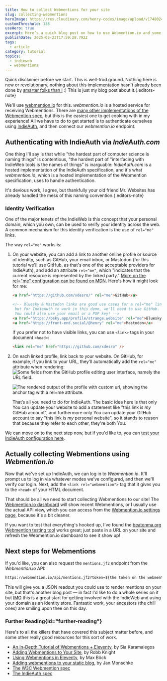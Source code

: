 ```yaml
---
title: How to collect Webmentions for your site
slug: collecting-webmentions
heroImage: https://res.cloudinary.com/henry-codes/image/upload/v1748024029/diane-picchiottino-_7VlBuRHsC4-unsplash_estxsa.jpg
customThreshold: 138
useHero: true
excerpt: Here’s a quick blog post on how to use Webmention.io and some other IndieWeb services to collect webmentions for your site!
publishDate: 2025-05-23T17:59:28.792Z
tags:
  - article
category: tutorial
topics:
  - indieweb
  - webmentions
---
```


Quick disclaimer before we start. This is well-trod ground. Nothing here is new or revolutionary, nothing about this implementation hasn't already been done by [smarter folks than I](#further-reading) :) This is just my blog post about it.{.editors-note}

We'll use [webmention.io](https://webmention.io) for this. _webmention.io_ is a hosted service for receiving Webmentions. There are [many other implementations of the Webmention spec](https://webmention.net/implementations/), but this is the easiest one to get cooking with in my experience! All we have to do to get started is to authenticate ourselves using [IndieAuth](https://indieauth.net/), and then connect our _webmention.io_ endpoint.

## Authenticating with IndieAuth via _IndieAuth.com_

One thing I'll say is that while "the hardest part of computer science is naming things" is contentious, "the hardest part of "interfacing with IndieWeb tools is the names of things" is inarguable: _IndieAuth.com_ is a hosted implementation of the IndieAuth specification, and it's what _webmention.io_, which is a hosted implementation of the Webmention specification, uses to handle authentication.

It's devious work, I agree, but thankfully your old friend Mr. Websites has already handled the mess of this naming convention.{.editors-note}

### Identity Verification

One of the major tenets of the IndieWeb is this concept that your personal domain, which you own, can be used to verify your identity across the web. A common mechanism for this identity verification is the use of `rel="me"` links.

The way `rel="me"` works is:

1. On your website, you can add a link to another online profile or source of identity, such as GitHub, your email inbox, or Mastodon (for this tutorial we'll use GitHub, as that's one of the acceptable providers for IndieAuth), and add an attribute `rel="me"`, which "indicates that the current resource is represented by the linked party." [More on the rel="me" configuration can be found on MDN](https://developer.mozilla.org/en-US/docs/Web/HTML/Reference/Attributes/rel/me). Here's how it might look for me:

   ```html
   <a href="https://github.com/xdesro/" rel="me">GitHub</a>

   <!-- Bluesky & Mastodon links are good use cases for a rel="me" link,
    but for IndieAuth to work in this demo, we'll need to use GitHub.
    You could also use your email or a PGP key! -->
   <a href="https://bsky.app/profile/strange.website" rel="me">Bluesky</a>
   <a href="https://front-end.social/@henry" rel="me">Mastodon</a>
   ```

   If you prefer not to have visible links, you can use `<link>` tags in your document `<head>`:

   ```html
   <link rel="me" href="https://github.com/xdesro" />
   ```

2. On each linked profile, link back to your website. On GitHub, for example, if you link to your URL, they'll automatically add the `rel="me"` attribute when rendering:
   ![Some fields from the GitHub profile editing user interface, namely the URL field.](https://res.cloudinary.com/henry-codes/image/upload/v1748023527/CleanShot_2025-05-23_at_12.04.48_2x_k0hlra.png)

   ![The rendered output of the profile with custom url, showing the anchor tag with a rel=me attribute.](https://res.cloudinary.com/henry-codes/image/upload/v1748023526/CleanShot_2025-05-23_at_12.05.15_2x_nruiny.png)

   That’s all you need to do for IndieAuth. The basic idea here is that only You can update your website to add a statement like "this link is _my_ GitHub account", and furthermore only You can update your GitHub account to say "this link is _my_ personal website", so it stands to reason that because they refer to each other, they're both You.

We can move on to the next step now, but if you'd like to, you can [test your IndieAuth configuration here](https://indielogin.com/).

## Actually collecting Webmentions using _Webmention.io_

Now that we've set up IndieAuth, we can log in to _Webmention.io_. It'll prompt us to log in via whatever modes we’ve configured, and then we'll verify our login. Next, add the `<link rel="webmention">` tag that it gives you to the `<head>` of your HTML document.

That should be all we need to start collecting Webmentions to our site! The [Webmention.io dashboard](https://webmention.io/dashboard) will show recent Webmentions, or I usually use the actual API view, which you can access from the [Webmention.io settings page](https://webmention.io/settings), because it's a bit cleaner.

If you want to test that everything's hooked up, I've found the [beatonma.org Webmention testing tool](https://beatonma.org/webmentions_tester/) works great; just paste in a URL on your site and refresh the Webmention.io dashboard to see it show up!

## Next steps for Webmentions

If you'd like, you can also request the `mentions.jf2` endpoint from the _Webmention.io_ API:

```md
https://webmention.io/api/mentions.jf2?token=${the token on the webmention.io settings page}
```

This will give you a JSON readout you could use to render mentions on your site, but that's another blog post — in fact I'd like to do a whole series on it but <abbr title="in my opinion">IMO</abbr> this is a great start for getting involved with the IndieWeb and using your domain as an identity store. Fantastic work, your ancestors (the chill ones) are smiling upon thee on this day.

### Further Reading{id="further-reading"}

Here's to all the killers that have covered this subject matter before, and some other really good resources for this sort of work.

- [An In-Depth Tutorial of Webmentions + Eleventy](https://sia.codes/posts/webmentions-eleventy-in-depth/), by Sia Karamalegos
- [Adding Webmentions to Your Site](https://rknight.me/blog/adding-webmentions-to-your-site/), by Robb Knight
- [Using Webmentions in Eleventy](https://mxb.dev/blog/using-webmentions-on-static-sites/), by Max Böck
- [Adding webmentions to your static blog](https://janmonschke.com/adding-webmentions-to-your-static-blog/), by Jan Monschke
- [The W3C Webmention spec](https://www.w3.org/TR/webmention/)
- [The IndieAuth spec](https://indieauth.spec.indieweb.org/)

